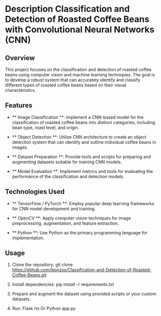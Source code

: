 # Description Classification and Detection of Roasted Coffee Beans with Convolutional Neural Networks (CNN)

## Overview

This project focuses on the classification and detection of roasted coffee beans using computer vision and machine learning techniques.
The goal is to develop a robust system that can accurately identify and classify different types of roasted coffee beans based on their visual characteristics.

## Features

+ ** Image Classification **: Implement a CNN-based model for the classification of roasted coffee beans into distinct categories, including bean type, roast level, and origin.

+ ** Object Detection **: Utilize CNN architecture to create an object detection system that can identify and outline individual coffee beans in images.

+ ** Dataset Preparation **: Provide tools and scripts for preparing and augmenting datasets suitable for training CNN models.

+ ** Model Evaluation **: Implement metrics and tools for evaluating the performance of the classification and detection models.

## Technologies Used

+ ** TensorFlow / PyTorch **: Employ popular deep learning frameworks for CNN model development and training.

+ ** OpenCV **: Apply computer vision techniques for image preprocessing, augmentation, and feature extraction.

+ ** Python **: Use Python as the primary programming language for implementation.

## Usage
1. Clone the repository:
   git clone https://github.com/leonzss/Classification-and-Detection-of-Roasted-Coffee-Beans.git

2. Install dependencies:
   pip install -r requirements.txt

3. Prepare and augment the dataset using provided scripts or your custom datasets.

4. Run:
   Flask rin Or Python app.py
